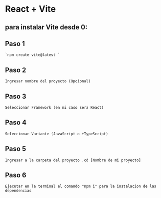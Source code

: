 # React + Vite

## para instalar Vite desde 0:

## Paso 1
    `npm create vite@latest `

## Paso 2
    Ingresar nombre del proyecto (Opcional)
## Paso 3
    Seleccionar Framework (en mi caso sera React)
## Paso 4
    Seleccionar Variante (JavaScript o +TypeScript)
## Paso 5
    Ingresar a la carpeta del proyecto .cd [Nombre de mi proyecto]
## Paso 6
    Ejecutar en la terminal el comando "npm i" para la instalacion de las dependencias